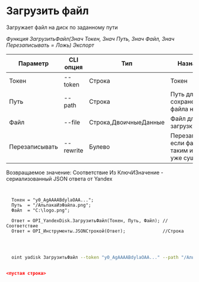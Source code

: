 ﻿---
sidebar_position: 10
---

# Загрузить файл
 Загружает файл на диск по заданному пути


*Функция ЗагрузитьФайл(Знач Токен, Знач Путь, Знач Файл, Знач Перезаписывать = Ложь) Экспорт*

  | Параметр | CLI опция | Тип | Назначение |
  |-|-|-|-|
  | Токен | --token | Строка | Токен |
  | Путь | --path | Строка | Путь для сохранение файла на Диске |
  | Файл | --file | Строка,ДвоичныеДанные | Файл для загрузки |
  | Перезаписывать | --rewrite | Булево | Перезаписывать, если файл с таким именем уже существует |

  
  Возвращаемое значение:   Соответствие Из КлючИЗначение - сериализованный JSON ответа от Yandex 

```bsl title="Пример кода"
	
  
  Токен = "y0_AgAAAABdylaOAA...";
  Путь  = "/АльпакаИзФайла.png";
  Файл  = "C:\logo.png";
  
  Ответ = OPI_YandexDisk.ЗагрузитьФайл(Токен, Путь, Файл); //Соответствие
  Ответ = OPI_Инструменты.JSONСтрокой(Ответ);              //Строка
  
	
```

```sh title="Пример команды CLI"
    
  oint yadisk ЗагрузитьФайл --token "y0_AgAAAABdylaOAA..." --path "/АльпакаИзФайла.png" --file "C:\logo.png" --rewrite %rewrite%

```


```json title="Результат"

<пустая строка>

```
